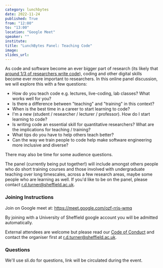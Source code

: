 ```yaml
---
category: lunchbytes
date: 2022-11-24
published: True
from: "12:00"
to: "13:00"
location: "Google Meet"
speaker: ""
institute:
title: "LunchBytes Panel: Teaching Code"
image:
slides_url:
---
```


As code and software become an ever bigger part of research (its likely that [around 1/3 of researchers write code](https://rse.shef.ac.uk/sssurvey/)), coding and other digital skills become ever more important to researchers. In this online panel discussion, we will explore this with a few questions:

- How do you teach code e.g. lectures, live-coding, lab classes? What works well for you?
- Is there a difference between "teaching" and "training" in this context?
- When is the best time in a career to start learning to code?
- I'm a new (student / researcher / lecturer / professor). How do I start learning to code?
- Is writing code an essential skill for quantitative researchers? What are the implications for teaching / training?
- What tips do you have to help others teach better?
- Can the way we train people to code help make software engineering more inclusive and diverse?

There may also be time for some audience questions.

The panel (currently being put together!) will include amongst others people who do short training courses and those involved with undergraduate teaching over long timescales, across a few research areas, maybe some people who are learning as well. If you'd like to be on the panel, please contact [r.d.turner@sheffield.ac.uk](mailto:r.d.turner@sheffield.ac.uk).

### Joining Instructions
Join on Google meet at: <https://meet.google.com/ozf-rrjs-wmq>

By joining with a University of Sheffield google account you will be admitted automatically.

External attendees are welcome but please read our [Code of Conduct](code_of_conduct) and contact the organiser first at [r.d.turner@sheffield.ac.uk](mailto:r.d.turner@sheffield.ac.uk).

### Questions

We'll use sli.do for questions, link will be circulated during the event.
